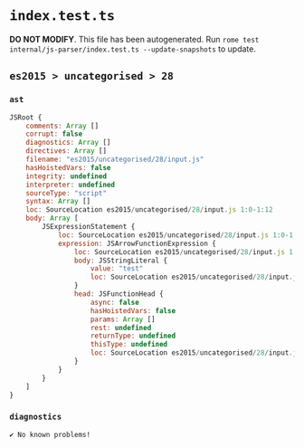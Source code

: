 # `index.test.ts`

**DO NOT MODIFY**. This file has been autogenerated. Run `rome test internal/js-parser/index.test.ts --update-snapshots` to update.

## `es2015 > uncategorised > 28`

### `ast`

```javascript
JSRoot {
	comments: Array []
	corrupt: false
	diagnostics: Array []
	directives: Array []
	filename: "es2015/uncategorised/28/input.js"
	hasHoistedVars: false
	integrity: undefined
	interpreter: undefined
	sourceType: "script"
	syntax: Array []
	loc: SourceLocation es2015/uncategorised/28/input.js 1:0-1:12
	body: Array [
		JSExpressionStatement {
			loc: SourceLocation es2015/uncategorised/28/input.js 1:0-1:12
			expression: JSArrowFunctionExpression {
				loc: SourceLocation es2015/uncategorised/28/input.js 1:0-1:12
				body: JSStringLiteral {
					value: "test"
					loc: SourceLocation es2015/uncategorised/28/input.js 1:6-1:12
				}
				head: JSFunctionHead {
					async: false
					hasHoistedVars: false
					params: Array []
					rest: undefined
					returnType: undefined
					thisType: undefined
					loc: SourceLocation es2015/uncategorised/28/input.js 1:0-1:5
				}
			}
		}
	]
}
```

### `diagnostics`

```
✔ No known problems!

```
